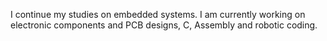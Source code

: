 I continue my studies on embedded systems. I am currently working on electronic components and PCB designs, C, Assembly and robotic coding.